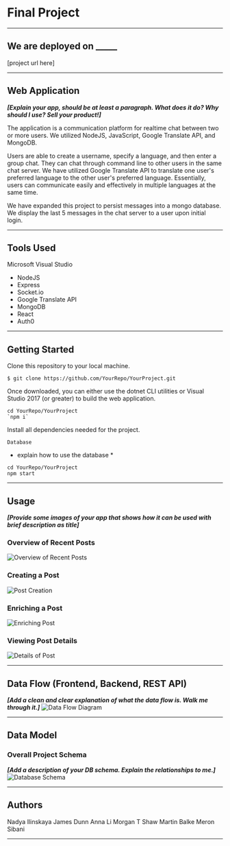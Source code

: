 
# Final Project 
---------------------------------
## We are deployed on _____

[project url here]

---------------------------------
## Web Application
***[Explain your app, should be at least a paragraph. What does it do? Why should I use? Sell your product!]***

The application is a communication platform for realtime chat between two or more users. We utilized NodeJS, JavaScript, Google Translate API, and MongoDB.

Users are able to create a username, specify a language, and then enter a group chat. They can chat through command line to other users in the same chat server. We have utilized Google Translate API to translate one user's preferred language to the other user's preferred language. Essentially, users can communicate easily and effectively in multiple languages at the same time.

We have expanded this project to persist messages into a mongo database. We display the last 5 messages in the chat server to a user upon initial login.

---------------------------------

## Tools Used
Microsoft Visual Studio

- NodeJS
- Express
- Socket.io
- Google Translate API
- MongoDB
- React
- Auth0 


---------------------------------

## Getting Started

Clone this repository to your local machine.
```
$ git clone https://github.com/YourRepo/YourProject.git
```
Once downloaded, you can either use the dotnet CLI utilities or Visual Studio 2017 (or greater) to build the web application.
```
cd YourRepo/YourProject
`npm i`
```
Install all dependencies needed for the project.
```
Database
```
* explain how to use the database *
```
cd YourRepo/YourProject
npm start
```

---------------------------------

## Usage
***[Provide some images of your app that shows how it can be used with brief description as title]***

### Overview of Recent Posts
![Overview of Recent Posts](https://via.placeholder.com/500x250)

### Creating a Post
![Post Creation](https://via.placeholder.com/500x250)

### Enriching a Post
![Enriching Post](https://via.placeholder.com/500x250)

### Viewing Post Details
![Details of Post](https://via.placeholder.com/500x250)

---------------------------
## Data Flow (Frontend, Backend, REST API)
***[Add a clean and clear explanation of what the data flow is. Walk me through it.]***
![Data Flow Diagram](/assets/img/Flowchart.png)

---------------------------
## Data Model

### Overall Project Schema
***[Add a description of your DB schema. Explain the relationships to me.]***
![Database Schema](/assets/img/ERD.png)

---------------------------


## Authors
Nadya Ilinskaya
James Dunn
Anna Li
Morgan T Shaw
Martin Balke
Meron Sibani

------------------------------
